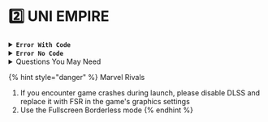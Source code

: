 # 2️⃣ UNI EMPIRE

<details>

<summary><strong><code>Error With Code</code></strong></summary>

<mark style="color:blue;">**`Unable to install exploit driver.`**</mark>\
\
![](<../.gitbook/assets/image (78).png>)
----------------------------------------

The “<mark style="color:blue;">Unable to install exploit driver</mark>” error usually occurs due to the presence of an anti-cheat/anti-virus on the PC. Most of the time it happen due to Riot's Vanguard anticheat (league of legends / valorant). Please follow next steps:\
**1.** Remove all external protection software from your PC.\
**2.** DISABLE / FULLY REMOVE: Ricochet anticheat / Valorant anticheat in case if you have it.\
**3.** Disable / FULLY REMOVE: FACEIT / ESEA / CEVO Clients (CS:GO League Anti-Che..s)\
**4.** Download Process hacker 2.\
**5.** Check the active processes, look for the any enabled protection / security services. Disable it in case if you find it.\
**6.** Double click on "System"

![](<../.gitbook/assets/image (79).png>)\
**7.** Open "Modules" location\
![](<../.gitbook/assets/image (80).png>)

**8.** Search for Anticheat / Antivirus / Protection modules and unload it.

## <mark style="color:orange;">`Change game version to Release FOR Unitheft`</mark>

<img src="../.gitbook/assets/image (13).png" alt="" data-size="original">

## <mark style="color:orange;">`Internal server error`</mark>

<img src="../.gitbook/assets/image (81).png" alt="" data-size="original">

* It means that web server is currently offline and you need to wait till it back up.
* Description: Most often it is a global error when our server is not responding or down. You need to ask the user to change the server according to this video instruction. [https://youtu.be/f9aonP7ufFk](https://youtu.be/f9aonP7ufFk)

## <mark style="color:blue;">`Failed to Find Target Process`</mark>&#x20;

<img src="../.gitbook/assets/image (26).png" alt="" data-size="original">

**Check :** **`Windows core isolation`**

## <mark style="color:blue;">`Error 403`</mark>

Contact : Me

## <mark style="color:blue;">`Fix 0xf702f33c & Fatal Error!`</mark>

![](<../.gitbook/assets/image (117).png>)**`-`**<img src="../.gitbook/assets/image (119).png" alt="" data-size="original">

Description: The problem occurs if all 8 servers were unable to process the request or if the user does not have time synchronization enabled in Windows.

**`Solution 1:`**

**Right click** on this location [👇](https://coolsymbol.com/copy/Backhand_Index_Pointing_Down_Emoji_Symbol_%F0%9F%91%87)\
![](<../.gitbook/assets/image (5).png>)

**Click** on your date, then "<mark style="color:green;">adjust date and time</mark>" [👇](https://coolsymbol.com/copy/Backhand_Index_Pointing_Down_Emoji_Symbol_%F0%9F%91%87)\
![](<../.gitbook/assets/image (7).png>)

Open the settings and select “<mark style="color:green;">**Sync Now**</mark>”[👇](https://coolsymbol.com/copy/Backhand_Index_Pointing_Down_Emoji_Symbol_%F0%9F%91%87)

<img src="../.gitbook/assets/image (12).png" alt="" data-size="original">

<mark style="color:blue;">**`Solution 2`**</mark>&#x20;

* You Hold down the H button and click Loader
* Select <mark style="color:green;">**`Continue`**</mark>\
  ![](<../.gitbook/assets/image (112).png>)
*   Select any <mark style="color:green;">**`Server`**</mark>\


    <figure><img src="../.gitbook/assets/image (110).png" alt=""><figcaption></figcaption></figure>
* Wait 15m , after enjoy **`Loader`**&#x20;
* If within 5-15 minutes **`Loader`** does not perform the response step again, then choose another server

<mark style="color:green;">**`Solution 3`**</mark>&#x20;

1. Remove all external antivirus programs from your PC and disable Defender.
2. Install DirectX - [https://www.microsoft.com/en-us/download/details.aspx?id=35](https://www.microsoft.com/en-us/download/details.aspx?id=35)
3. Uninstall the antivirus / check the PC for viruses.

<mark style="color:green;">**`Secondary step`**</mark>&#x20;

[Youtube](https://youtu.be/OB4Si1U_0v4)

</details>

<details>

<summary><strong><code>Error No Code</code></strong></summary>

## <mark style="color:blue;">**`Genshin Impact bugs / issues manual`**</mark>

No injection at all / no sound effect on <mark style="color:blue;">**F2**</mark> click.\
**1.** Open Windows Core Isolation settings  <mark style="color:blue;">(can be found in Windows Securite folder)</mark>\
**2.** Turn off the core isolation feature\
![](<../.gitbook/assets/image (76).png>)\
**3.** Disable all external anticheats on your PC such as <mark style="color:blue;">**"Vanguard", "EAC", "Ricochet"**</mark>.\
**4.** Download the following files and install:\
[https://www.microsoft.com/en-us/download/details.aspx?id=35](https://www.microsoft.com/en-us/download/details.aspx?id=35)\
[https://dotnet.microsoft.com/en-us/download/dotnet-framework](https://dotnet.microsoft.com/en-us/download/dotnet-framework)\
5\. Remove Anti-Virus Software: <mark style="color:blue;">**"Kaspersky" / "Avast" / "Avira"/ "360 total secure"/ etc**</mark>. You need to fully remove antivirus if having this issue.\
**6.** Restart your PC and try again.\
Make sure that these programs arent installe :\
NVIDIA in-game overlay :  GeForce Experience\
RTSS / RivaTuner (Performance Stats Overlay, this may be bundled with MSI Afterburner)\
More Anti-Virus:\
Avast / Norton / Kaspersky (Anti-Virus Software)\
Anti Che..s:\
FACEIT / ESEA / CEVO Clients (CS:GO League Anti-Che..s)\
Valorants Anti Che..:\
Vanguard (Valorant Anti-Che.. | [https://support-valorant.riotgames.com/hc/en-us/articles/360044648213-Uninstalling-and-Disabling-Riot-Vanguard](https://support-valorant.riotgames.com/hc/en-us/articles/360044648213-Uninstalling-and-Disabling-Riot-Vanguard))

## <mark style="color:blue;">**`Blue Screen error.`**</mark>

![](<../.gitbook/assets/image (77).png>)

Blue Screen (BSOD) may happen due to driver injection failure.\
Restart your PC and try again in case if the "Blue Screen" error happen 5 times in a row - please follow next steps:\
&#xNAN;_**1.**_ Disable / remove antivirus from your PC (any protection services)\
&#xNAN;_**2.**_ Go to the C:/windows/minidump folder and send 3 latest minidump files from this folder to the technical administrator.\
&#xNAN;_**3.**_ Windows reinstall.

## <mark style="color:blue;">`Loader doesn't show up, build.exe is disappearing from the task manager.`</mark>

<img src="../.gitbook/assets/image (108).png" alt="" data-size="original">

Description:  When you try to open loader, and it's not showing up and you see process in Task Manager, you missing DirectX and NetFramework. This occurs because the user has no system files to run the launcher.

**`Solution`** [👇](https://coolsymbol.com/copy/Backhand_Index_Pointing_Down_Emoji_Symbol_%F0%9F%91%87)\
1\. Install DirectX - [https://www.microsoft.com/en-us/download/details.aspx?id=35](https://www.microsoft.com/en-us/download/details.aspx?id=35)\
2\. Install Dotnet Framework - [https://dotnet.microsoft.com/en-us/download/dotnet-framework](https://dotnet.microsoft.com/en-us/download/dotnet-framework)\
3\. Install and restart your PC.

</details>

<details>

<summary>Questions You May Need</summary>



</details>

{% hint style="danger" %}
Marvel Rivals

1. If you encounter game crashes during launch, please disable DLSS and replace it with FSR in the game's graphics settings
2. Use the Fullscreen Borderless mode
{% endhint %}
